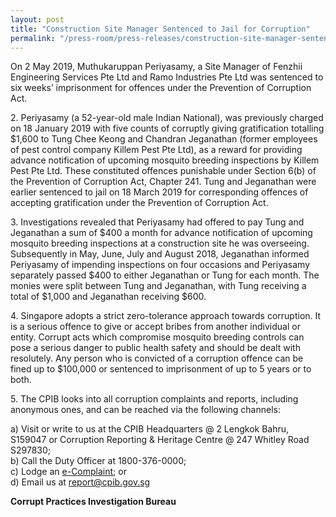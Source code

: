 ```yaml
---
layout: post
title: "Construction Site Manager Sentenced to Jail for Corruption"
permalink: "/press-room/press-releases/construction-site-manager-sentenced-jail-corruption"
---
```

On 2 May 2019, Muthukaruppan Periyasamy, a Site Manager of Fenzhii Engineering Services Pte Ltd and Ramo Industries Pte Ltd was sentenced to six weeks’ imprisonment for offences under the Prevention of Corruption Act.

2\.       Periyasamy (a 52-year-old male Indian National), was previously charged on 18 January 2019 with five counts of corruptly giving gratification totalling $1,600 to Tung Chee Keong and Chandran Jeganathan (former employees of pest control company Killem Pest Pte Ltd), as a reward for providing advance notification of upcoming mosquito breeding inspections by Killem Pest Pte Ltd. These constituted offences punishable under Section 6(b) of the Prevention of Corruption Act, Chapter 241. Tung and Jeganathan were earlier sentenced to jail on 18 March 2019 for corresponding offences of accepting gratification under the Prevention of Corruption Act.

3\.       Investigations revealed that Periyasamy had offered to pay Tung and Jeganathan a sum of $400 a month for advance notification of upcoming mosquito breeding inspections at a construction site he was overseeing. Subsequently in May, June, July and August 2018, Jeganathan informed Periyasamy of impending inspections on four occasions and Periyasamy separately passed $400 to either Jeganathan or Tung for each month. The monies were split between Tung and Jeganathan, with Tung receiving a total of $1,000 and Jeganathan receiving $600.

4\.       Singapore adopts a strict zero-tolerance approach towards corruption. It is a serious offence to give or accept bribes from another individual or entity. Corrupt acts which compromise mosquito breeding controls can pose a serious danger to public health safety and should be dealt with resolutely. Any person who is convicted of a corruption offence can be fined up to $100,000 or sentenced to imprisonment of up to 5 years or to both.

5\.       The CPIB looks into all corruption complaints and reports, including anonymous ones, and can be reached via the following channels:

a) Visit or write to us at the CPIB Headquarters @ 2 Lengkok Bahru, S159047 or Corruption Reporting & Heritage Centre @ 247 Whitley Road S297830;<br />
b) Call the Duty Officer at 1800-376-0000;<br />
c) Lodge an [e-Complaint](/e-services/e-complaint-for-corrupt-conduct); or<br>
d) Email us at <a class="spamspan" href="mailto:report@cpib.gov.sg">report@cpib.gov.sg</a>

**Corrupt Practices Investigation Bureau**
